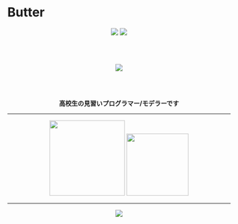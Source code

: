 # Butter

<div align="center">

<img src="https://img.shields.io/badge/Game%20Dev-Unity%20x%20Blender-4285F4?style=for-the-badge&logo=unity&logoColor=white&labelColor=FFFFFF"/>
<img src="https://img.shields.io/badge/Code-VSCode%20x%20Rider-34A853?style=for-the-badge&logo=visualstudiocode&logoColor=white&labelColor=FFFFFF"/>

<br><br>

<img src="https://skillicons.dev/icons?i=unity,blender,vscode,rider,cs,py,cpp&theme=light&perline=7" />

<br><br>

**高校生の見習いプログラマー/モデラーです**

</div>

---

<div align="center">

<img src="https://github-readme-stats.vercel.app/api?username=bata-san&show_icons=true&theme=default&hide_title=true&hide_border=true&bg_color=FFFFFF&icon_color=EA4335&text_color=4285F4&title_color=FBBC05" height="170"/>

<img src="https://github-profile-trophy.vercel.app/?username=bata-san&theme=flat&no-bg=true&no-frame=true&title=Followers,Stars,Commit,Repositories&column=4&margin-w=8&margin-h=8&color=34A853" height="140"/>

</div>

---

<p align="center">
  <a href="https://twitter.com/butter91138">
    <img src="https://img.shields.io/badge/X-@Butter91138-4285F4?style=for-the-badge&logo=x&logoColor=white"/>
  </a>
</p>
